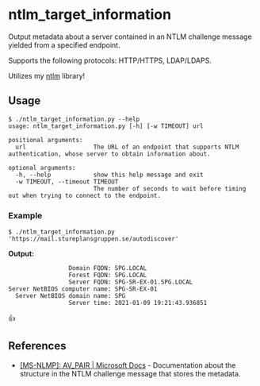# ntlm_target_information

Output metadata about a server contained in an NTLM challenge message yielded from a specified endpoint.

Supports the following protocols: HTTP/HTTPS, LDAP/LDAPS.

Utilizes my [ntlm](https://github.com/vphpersson/ntlm) library!

## Usage

```
$ ./ntlm_target_information.py --help
usage: ntlm_target_information.py [-h] [-w TIMEOUT] url

positional arguments:
  url                   The URL of an endpoint that supports NTLM authentication, whose server to obtain information about.

optional arguments:
  -h, --help            show this help message and exit
  -w TIMEOUT, --timeout TIMEOUT
                        The number of seconds to wait before timing out when trying to connect to the endpoint.
```


### Example

```
$ ./ntlm_target_information.py 'https://mail.stureplansgruppen.se/autodiscover'
```

**Output:**
```
                 Domain FQDN: SPG.LOCAL
                 Forest FQDN: SPG.LOCAL
                 Server FQDN: SPG-SR-EX-01.SPG.LOCAL
Server NetBIOS computer name: SPG-SR-EX-01
  Server NetBIOS domain name: SPG
                 Server time: 2021-01-09 19:21:43.936851
```

:thumbsup:

## References

- [[MS-NLMP]: AV_PAIR | Microsoft Docs](https://docs.microsoft.com/en-us/openspecs/windows_protocols/ms-nlmp/83f5e789-660d-4781-8491-5f8c6641f75e) - Documentation about the structure in the NTLM challenge message that stores the metadata.


